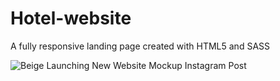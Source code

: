 # Hotel-website
A fully responsive landing page created with HTML5 and SASS 


![Beige Launching New Website Mockup Instagram Post](https://user-images.githubusercontent.com/94356500/171479111-99105400-cdb7-431f-a717-bcab200aca0d.png)
